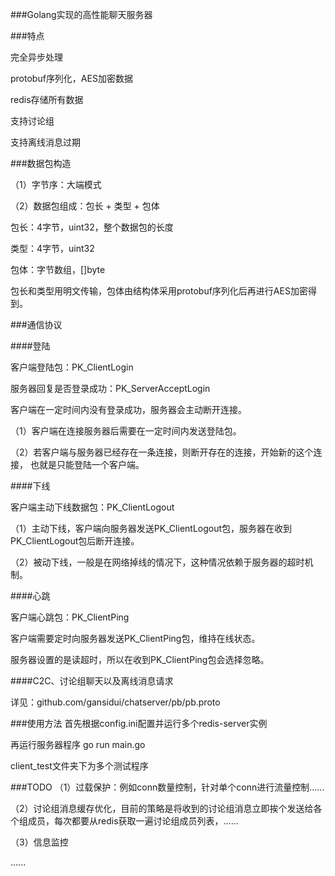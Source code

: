 ###Golang实现的高性能聊天服务器


###特点

完全异步处理

protobuf序列化，AES加密数据

redis存储所有数据

支持讨论组

支持离线消息过期


###数据包构造

（1）字节序：大端模式

（2）数据包组成：包长 + 类型 + 包体

 包长：4字节，uint32，整个数据包的长度

 类型：4字节，uint32

 包体：字节数组，[]byte

 包长和类型用明文传输，包体由结构体采用protobuf序列化后再进行AES加密得到。


###通信协议

####登陆

客户端登陆包：PK_ClientLogin

服务器回复是否登录成功：PK_ServerAcceptLogin

客户端在一定时间内没有登录成功，服务器会主动断开连接。

（1）客户端在连接服务器后需要在一定时间内发送登陆包。

（2）若客户端与服务器已经存在一条连接，则断开存在的连接，开始新的这个连接，
也就是只能登陆一个客户端。


####下线

客户端主动下线数据包：PK_ClientLogout

（1）主动下线，客户端向服务器发送PK_ClientLogout包，服务器在收到PK_ClientLogout包后断开连接。

（2）被动下线，一般是在网络掉线的情况下，这种情况依赖于服务器的超时机制。


####心跳

客户端心跳包：PK_ClientPing

客户端需要定时向服务器发送PK_ClientPing包，维持在线状态。

服务器设置的是读超时，所以在收到PK_ClientPing包会选择忽略。


####C2C、讨论组聊天以及离线消息请求

详见：github.com/gansidui/chatserver/pb/pb.proto


###使用方法
首先根据config.ini配置并运行多个redis-server实例

再运行服务器程序 go run main.go

client_test文件夹下为多个测试程序


###TODO
（1）过载保护：例如conn数量控制，针对单个conn进行流量控制......

（2）讨论组消息缓存优化，目前的策略是将收到的讨论组消息立即挨个发送给各个组成员，每次都要从redis获取一遍讨论组成员列表，......

（3）信息监控

......